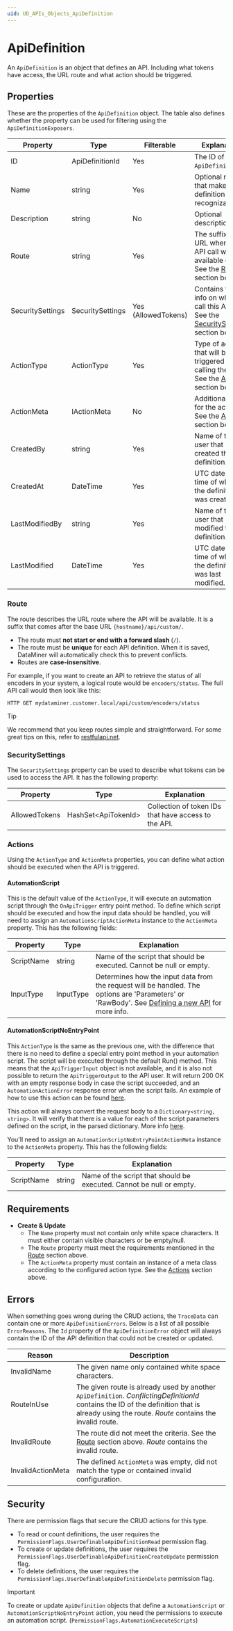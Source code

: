 ```yaml
---
uid: UD_APIs_Objects_ApiDefinition
---
```

# ApiDefinition

An `ApiDefinition` is an object that defines an API. Including what tokens have access, the URL route and what action should be triggered.

## Properties

These are the properties of the `ApiDefinition` object. The table also defines whether the property can be used for filtering using the `ApiDefinitionExposers`.

|Property         |Type             |Filterable          |Explanation|
|-----------------|-----------------|--------------------|-----------|
|ID               |ApiDefinitionId  |Yes                 |The ID of the `ApiDefinition`.|
|Name             |string           |Yes                 |Optional name that makes the definition recognizable.|
|Description      |string           |No                  |Optional description.|
|Route            |string           |Yes                 |The suffix of the URL where this API call will be available on. See the [Route](#route) section below.|
|SecuritySettings |SecuritySettings |Yes (AllowedTokens) |Contains the info on who can call this API. See the [SecuritySettings](#securitysettings) section below.|
|ActionType       |ActionType       |Yes                 |Type of action that will be triggered when calling the API. See the [Actions](#actions) section below.|
|ActionMeta       |IActionMeta      |No                  |Additional data for the action. See the [Actions](#actions) section below.|
|CreatedBy        |string           |Yes                 |Name of the user that created the definition.|
|CreatedAt        |DateTime         |Yes                 |UTC date and time of when the definition was created.|
|LastModifiedBy   |string           |Yes                 |Name of the last user that modified the definition.|
|LastModified     |DateTime         |Yes                 |UTC date and time of when the definition was last modified.|

### Route

The route describes the URL route where the API will be available. It is a suffix that comes after the base URL `{hostname}/api/custom/`.

- The route must **not start or end with a forward slash** (`/`).
- The route must be **unique** for each API definition. When it is saved, DataMiner will automatically check this to prevent conflicts.
- Routes are **case-insensitive**.

For example, if you want to create an API to retrieve the status of all encoders in your system, a logical route would be `encoders/status`. The full API call would then look like this:

```text
HTTP GET mydataminer.customer.local/api/custom/encoders/status
```

> [!TIP]
> We recommend that you keep routes simple and straightforward. For some great tips on this, refer to [restfulapi.net](https://restfulapi.net/resource-naming/).

### SecuritySettings

The `SecuritySettings` property can be used to describe what tokens can be used to access the API. It has the following property:

|Property         |Type                      |Explanation|
|-----------------|--------------------------|-----------|
|AllowedTokens    |HashSet&lt;ApiTokenId&gt; |Collection of token IDs that have access to the API.|

### Actions

Using the `ActionType` and `ActionMeta` properties, you can define what action should be executed when the API is triggered.

#### AutomationScript

This is the default value of the `ActionType`, it will execute an automation script through the `OnApiTrigger` entry point method. To define which script should be executed and how the input data should be handled, you will need to assign an `AutomationScriptActionMeta` instance to the `ActionMeta` property. This has the following fields:

|Property   |Type      |Explanation|
|-----------|----------|-----------|
|ScriptName |string    |Name of the script that should be executed. Cannot be null or empty.|
|InputType  |InputType |Determines how the input data from the request will be handled. The options are 'Parameters' or 'RawBody'. See [Defining a new API](xref:UD_APIs_Define_New_API) for more info.|

#### AutomationScriptNoEntryPoint

This `ActionType` is the same as the previous one, with the difference that there is no need to define a special entry point method in your automation script. The script will be executed through the default Run() method. This means that the `ApiTriggerInput` object is not available, and it is also not possible to return the `ApiTriggerOutput` to the API user. It will return 200 OK with an empty response body in case the script succeeded, and an `AutomationActionError` response error when the script fails. An example of how to use this action can be found [here](xref:UD_APIs_Using_existing_scripts#using-the-script-without-the-onapitrigger-entry-point).

This action will always convert the request body to a `Dictionary<string, string>`. It will verify that there is a value for each of the script parameters defined on the script, in the parsed dictionary. More info [here](xref:UD_APIs_Define_New_API#user-input-data).

You'll need to assign an `AutomationScriptNoEntryPointActionMeta` instance to the `ActionMeta` property. This has the following fields:

|Property   |Type      |Explanation|
|-----------|----------|-----------|
|ScriptName |string    |Name of the script that should be executed. Cannot be null or empty.|

## Requirements

- **Create & Update**
  - The `Name` property must not contain only white space characters. It must either contain visible characters or be empty/null.
  - The `Route` property must meet the requirements mentioned in the [Route](#route) section above.
  - The `ActionMeta` property must contain an instance of a meta class according to the configured action type. See the [Actions](#actions) section above.

## Errors

When something goes wrong during the CRUD actions, the `TraceData` can contain one or more `ApiDefinitionErrors`. Below is a list of all possible `ErrorReasons`. The `Id` property of the `ApiDefinitionError` object will always contain the ID of the API definition that could not be created or updated.

|Reason      |Description|
|------------|-----------|
|InvalidName |The given name only contained white space characters.|
|RouteInUse |The given route is already used by another `ApiDefinition`. *ConflictingDefinitionId* contains the ID of the definition that is already using the route. *Route* contains the invalid route.|
|InvalidRoute |The route did not meet the criteria. See the [Route](#route) section above. *Route* contains the invalid route.|
|InvalidActionMeta |The defined `ActionMeta` was empty, did not match the type or contained invalid configuration.|

## Security

There are permission flags that secure the CRUD actions for this type.

- To read or count definitions, the user requires the `PermissionFlags.UserDefinableApiDefinitionRead` permission flag.
- To create or update definitions, the user requires the `PermissionFlags.UserDefinableApiDefinitionCreateUpdate` permission flag.
- To delete definitions, the user requires the `PermissionFlags.UserDefinableApiDefinitionDelete` permission flag.

> [!IMPORTANT]
> To create or update `ApiDefinition` objects that define a `AutomationScript` or `AutomationScriptNoEntryPoint` action, you need the permissions to execute an automation script. (`PermissionFlags.AutomationExecuteScripts`)

